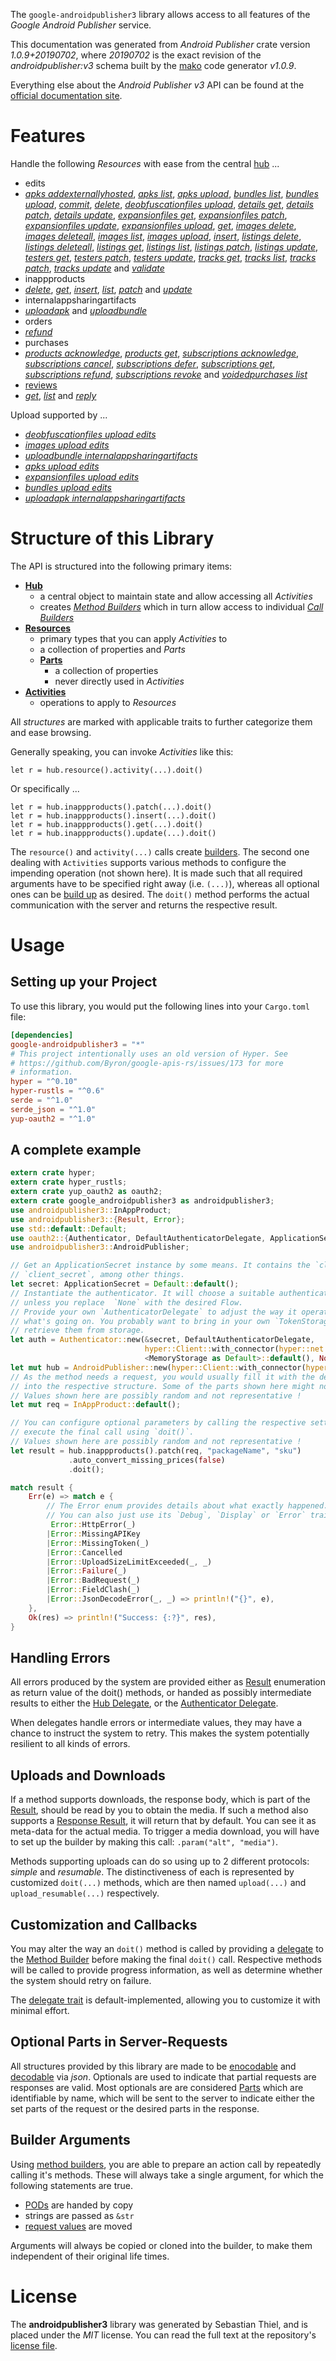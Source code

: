 <!---
DO NOT EDIT !
This file was generated automatically from 'src/mako/api/README.md.mako'
DO NOT EDIT !
-->
The `google-androidpublisher3` library allows access to all features of the *Google Android Publisher* service.

This documentation was generated from *Android Publisher* crate version *1.0.9+20190702*, where *20190702* is the exact revision of the *androidpublisher:v3* schema built by the [mako](http://www.makotemplates.org/) code generator *v1.0.9*.

Everything else about the *Android Publisher* *v3* API can be found at the
[official documentation site](https://developers.google.com/android-publisher).
# Features

Handle the following *Resources* with ease from the central [hub](https://docs.rs/google-androidpublisher3/1.0.9+20190702/google_androidpublisher3/struct.AndroidPublisher.html) ... 

* edits
 * [*apks addexternallyhosted*](https://docs.rs/google-androidpublisher3/1.0.9+20190702/google_androidpublisher3/struct.EditApkAddexternallyhostedCall.html), [*apks list*](https://docs.rs/google-androidpublisher3/1.0.9+20190702/google_androidpublisher3/struct.EditApkListCall.html), [*apks upload*](https://docs.rs/google-androidpublisher3/1.0.9+20190702/google_androidpublisher3/struct.EditApkUploadCall.html), [*bundles list*](https://docs.rs/google-androidpublisher3/1.0.9+20190702/google_androidpublisher3/struct.EditBundleListCall.html), [*bundles upload*](https://docs.rs/google-androidpublisher3/1.0.9+20190702/google_androidpublisher3/struct.EditBundleUploadCall.html), [*commit*](https://docs.rs/google-androidpublisher3/1.0.9+20190702/google_androidpublisher3/struct.EditCommitCall.html), [*delete*](https://docs.rs/google-androidpublisher3/1.0.9+20190702/google_androidpublisher3/struct.EditDeleteCall.html), [*deobfuscationfiles upload*](https://docs.rs/google-androidpublisher3/1.0.9+20190702/google_androidpublisher3/struct.EditDeobfuscationfileUploadCall.html), [*details get*](https://docs.rs/google-androidpublisher3/1.0.9+20190702/google_androidpublisher3/struct.EditDetailGetCall.html), [*details patch*](https://docs.rs/google-androidpublisher3/1.0.9+20190702/google_androidpublisher3/struct.EditDetailPatchCall.html), [*details update*](https://docs.rs/google-androidpublisher3/1.0.9+20190702/google_androidpublisher3/struct.EditDetailUpdateCall.html), [*expansionfiles get*](https://docs.rs/google-androidpublisher3/1.0.9+20190702/google_androidpublisher3/struct.EditExpansionfileGetCall.html), [*expansionfiles patch*](https://docs.rs/google-androidpublisher3/1.0.9+20190702/google_androidpublisher3/struct.EditExpansionfilePatchCall.html), [*expansionfiles update*](https://docs.rs/google-androidpublisher3/1.0.9+20190702/google_androidpublisher3/struct.EditExpansionfileUpdateCall.html), [*expansionfiles upload*](https://docs.rs/google-androidpublisher3/1.0.9+20190702/google_androidpublisher3/struct.EditExpansionfileUploadCall.html), [*get*](https://docs.rs/google-androidpublisher3/1.0.9+20190702/google_androidpublisher3/struct.EditGetCall.html), [*images delete*](https://docs.rs/google-androidpublisher3/1.0.9+20190702/google_androidpublisher3/struct.EditImageDeleteCall.html), [*images deleteall*](https://docs.rs/google-androidpublisher3/1.0.9+20190702/google_androidpublisher3/struct.EditImageDeleteallCall.html), [*images list*](https://docs.rs/google-androidpublisher3/1.0.9+20190702/google_androidpublisher3/struct.EditImageListCall.html), [*images upload*](https://docs.rs/google-androidpublisher3/1.0.9+20190702/google_androidpublisher3/struct.EditImageUploadCall.html), [*insert*](https://docs.rs/google-androidpublisher3/1.0.9+20190702/google_androidpublisher3/struct.EditInsertCall.html), [*listings delete*](https://docs.rs/google-androidpublisher3/1.0.9+20190702/google_androidpublisher3/struct.EditListingDeleteCall.html), [*listings deleteall*](https://docs.rs/google-androidpublisher3/1.0.9+20190702/google_androidpublisher3/struct.EditListingDeleteallCall.html), [*listings get*](https://docs.rs/google-androidpublisher3/1.0.9+20190702/google_androidpublisher3/struct.EditListingGetCall.html), [*listings list*](https://docs.rs/google-androidpublisher3/1.0.9+20190702/google_androidpublisher3/struct.EditListingListCall.html), [*listings patch*](https://docs.rs/google-androidpublisher3/1.0.9+20190702/google_androidpublisher3/struct.EditListingPatchCall.html), [*listings update*](https://docs.rs/google-androidpublisher3/1.0.9+20190702/google_androidpublisher3/struct.EditListingUpdateCall.html), [*testers get*](https://docs.rs/google-androidpublisher3/1.0.9+20190702/google_androidpublisher3/struct.EditTesterGetCall.html), [*testers patch*](https://docs.rs/google-androidpublisher3/1.0.9+20190702/google_androidpublisher3/struct.EditTesterPatchCall.html), [*testers update*](https://docs.rs/google-androidpublisher3/1.0.9+20190702/google_androidpublisher3/struct.EditTesterUpdateCall.html), [*tracks get*](https://docs.rs/google-androidpublisher3/1.0.9+20190702/google_androidpublisher3/struct.EditTrackGetCall.html), [*tracks list*](https://docs.rs/google-androidpublisher3/1.0.9+20190702/google_androidpublisher3/struct.EditTrackListCall.html), [*tracks patch*](https://docs.rs/google-androidpublisher3/1.0.9+20190702/google_androidpublisher3/struct.EditTrackPatchCall.html), [*tracks update*](https://docs.rs/google-androidpublisher3/1.0.9+20190702/google_androidpublisher3/struct.EditTrackUpdateCall.html) and [*validate*](https://docs.rs/google-androidpublisher3/1.0.9+20190702/google_androidpublisher3/struct.EditValidateCall.html)
* inappproducts
 * [*delete*](https://docs.rs/google-androidpublisher3/1.0.9+20190702/google_androidpublisher3/struct.InappproductDeleteCall.html), [*get*](https://docs.rs/google-androidpublisher3/1.0.9+20190702/google_androidpublisher3/struct.InappproductGetCall.html), [*insert*](https://docs.rs/google-androidpublisher3/1.0.9+20190702/google_androidpublisher3/struct.InappproductInsertCall.html), [*list*](https://docs.rs/google-androidpublisher3/1.0.9+20190702/google_androidpublisher3/struct.InappproductListCall.html), [*patch*](https://docs.rs/google-androidpublisher3/1.0.9+20190702/google_androidpublisher3/struct.InappproductPatchCall.html) and [*update*](https://docs.rs/google-androidpublisher3/1.0.9+20190702/google_androidpublisher3/struct.InappproductUpdateCall.html)
* internalappsharingartifacts
 * [*uploadapk*](https://docs.rs/google-androidpublisher3/1.0.9+20190702/google_androidpublisher3/struct.InternalappsharingartifactUploadapkCall.html) and [*uploadbundle*](https://docs.rs/google-androidpublisher3/1.0.9+20190702/google_androidpublisher3/struct.InternalappsharingartifactUploadbundleCall.html)
* orders
 * [*refund*](https://docs.rs/google-androidpublisher3/1.0.9+20190702/google_androidpublisher3/struct.OrderRefundCall.html)
* purchases
 * [*products acknowledge*](https://docs.rs/google-androidpublisher3/1.0.9+20190702/google_androidpublisher3/struct.PurchaseProductAcknowledgeCall.html), [*products get*](https://docs.rs/google-androidpublisher3/1.0.9+20190702/google_androidpublisher3/struct.PurchaseProductGetCall.html), [*subscriptions acknowledge*](https://docs.rs/google-androidpublisher3/1.0.9+20190702/google_androidpublisher3/struct.PurchaseSubscriptionAcknowledgeCall.html), [*subscriptions cancel*](https://docs.rs/google-androidpublisher3/1.0.9+20190702/google_androidpublisher3/struct.PurchaseSubscriptionCancelCall.html), [*subscriptions defer*](https://docs.rs/google-androidpublisher3/1.0.9+20190702/google_androidpublisher3/struct.PurchaseSubscriptionDeferCall.html), [*subscriptions get*](https://docs.rs/google-androidpublisher3/1.0.9+20190702/google_androidpublisher3/struct.PurchaseSubscriptionGetCall.html), [*subscriptions refund*](https://docs.rs/google-androidpublisher3/1.0.9+20190702/google_androidpublisher3/struct.PurchaseSubscriptionRefundCall.html), [*subscriptions revoke*](https://docs.rs/google-androidpublisher3/1.0.9+20190702/google_androidpublisher3/struct.PurchaseSubscriptionRevokeCall.html) and [*voidedpurchases list*](https://docs.rs/google-androidpublisher3/1.0.9+20190702/google_androidpublisher3/struct.PurchaseVoidedpurchaseListCall.html)
* [reviews](https://docs.rs/google-androidpublisher3/1.0.9+20190702/google_androidpublisher3/struct.Review.html)
 * [*get*](https://docs.rs/google-androidpublisher3/1.0.9+20190702/google_androidpublisher3/struct.ReviewGetCall.html), [*list*](https://docs.rs/google-androidpublisher3/1.0.9+20190702/google_androidpublisher3/struct.ReviewListCall.html) and [*reply*](https://docs.rs/google-androidpublisher3/1.0.9+20190702/google_androidpublisher3/struct.ReviewReplyCall.html)


Upload supported by ...

* [*deobfuscationfiles upload edits*](https://docs.rs/google-androidpublisher3/1.0.9+20190702/google_androidpublisher3/struct.EditDeobfuscationfileUploadCall.html)
* [*images upload edits*](https://docs.rs/google-androidpublisher3/1.0.9+20190702/google_androidpublisher3/struct.EditImageUploadCall.html)
* [*uploadbundle internalappsharingartifacts*](https://docs.rs/google-androidpublisher3/1.0.9+20190702/google_androidpublisher3/struct.InternalappsharingartifactUploadbundleCall.html)
* [*apks upload edits*](https://docs.rs/google-androidpublisher3/1.0.9+20190702/google_androidpublisher3/struct.EditApkUploadCall.html)
* [*expansionfiles upload edits*](https://docs.rs/google-androidpublisher3/1.0.9+20190702/google_androidpublisher3/struct.EditExpansionfileUploadCall.html)
* [*bundles upload edits*](https://docs.rs/google-androidpublisher3/1.0.9+20190702/google_androidpublisher3/struct.EditBundleUploadCall.html)
* [*uploadapk internalappsharingartifacts*](https://docs.rs/google-androidpublisher3/1.0.9+20190702/google_androidpublisher3/struct.InternalappsharingartifactUploadapkCall.html)



# Structure of this Library

The API is structured into the following primary items:

* **[Hub](https://docs.rs/google-androidpublisher3/1.0.9+20190702/google_androidpublisher3/struct.AndroidPublisher.html)**
    * a central object to maintain state and allow accessing all *Activities*
    * creates [*Method Builders*](https://docs.rs/google-androidpublisher3/1.0.9+20190702/google_androidpublisher3/trait.MethodsBuilder.html) which in turn
      allow access to individual [*Call Builders*](https://docs.rs/google-androidpublisher3/1.0.9+20190702/google_androidpublisher3/trait.CallBuilder.html)
* **[Resources](https://docs.rs/google-androidpublisher3/1.0.9+20190702/google_androidpublisher3/trait.Resource.html)**
    * primary types that you can apply *Activities* to
    * a collection of properties and *Parts*
    * **[Parts](https://docs.rs/google-androidpublisher3/1.0.9+20190702/google_androidpublisher3/trait.Part.html)**
        * a collection of properties
        * never directly used in *Activities*
* **[Activities](https://docs.rs/google-androidpublisher3/1.0.9+20190702/google_androidpublisher3/trait.CallBuilder.html)**
    * operations to apply to *Resources*

All *structures* are marked with applicable traits to further categorize them and ease browsing.

Generally speaking, you can invoke *Activities* like this:

```Rust,ignore
let r = hub.resource().activity(...).doit()
```

Or specifically ...

```ignore
let r = hub.inappproducts().patch(...).doit()
let r = hub.inappproducts().insert(...).doit()
let r = hub.inappproducts().get(...).doit()
let r = hub.inappproducts().update(...).doit()
```

The `resource()` and `activity(...)` calls create [builders][builder-pattern]. The second one dealing with `Activities` 
supports various methods to configure the impending operation (not shown here). It is made such that all required arguments have to be 
specified right away (i.e. `(...)`), whereas all optional ones can be [build up][builder-pattern] as desired.
The `doit()` method performs the actual communication with the server and returns the respective result.

# Usage

## Setting up your Project

To use this library, you would put the following lines into your `Cargo.toml` file:

```toml
[dependencies]
google-androidpublisher3 = "*"
# This project intentionally uses an old version of Hyper. See
# https://github.com/Byron/google-apis-rs/issues/173 for more
# information.
hyper = "^0.10"
hyper-rustls = "^0.6"
serde = "^1.0"
serde_json = "^1.0"
yup-oauth2 = "^1.0"
```

## A complete example

```Rust
extern crate hyper;
extern crate hyper_rustls;
extern crate yup_oauth2 as oauth2;
extern crate google_androidpublisher3 as androidpublisher3;
use androidpublisher3::InAppProduct;
use androidpublisher3::{Result, Error};
use std::default::Default;
use oauth2::{Authenticator, DefaultAuthenticatorDelegate, ApplicationSecret, MemoryStorage};
use androidpublisher3::AndroidPublisher;

// Get an ApplicationSecret instance by some means. It contains the `client_id` and 
// `client_secret`, among other things.
let secret: ApplicationSecret = Default::default();
// Instantiate the authenticator. It will choose a suitable authentication flow for you, 
// unless you replace  `None` with the desired Flow.
// Provide your own `AuthenticatorDelegate` to adjust the way it operates and get feedback about 
// what's going on. You probably want to bring in your own `TokenStorage` to persist tokens and
// retrieve them from storage.
let auth = Authenticator::new(&secret, DefaultAuthenticatorDelegate,
                              hyper::Client::with_connector(hyper::net::HttpsConnector::new(hyper_rustls::TlsClient::new())),
                              <MemoryStorage as Default>::default(), None);
let mut hub = AndroidPublisher::new(hyper::Client::with_connector(hyper::net::HttpsConnector::new(hyper_rustls::TlsClient::new())), auth);
// As the method needs a request, you would usually fill it with the desired information
// into the respective structure. Some of the parts shown here might not be applicable !
// Values shown here are possibly random and not representative !
let mut req = InAppProduct::default();

// You can configure optional parameters by calling the respective setters at will, and
// execute the final call using `doit()`.
// Values shown here are possibly random and not representative !
let result = hub.inappproducts().patch(req, "packageName", "sku")
             .auto_convert_missing_prices(false)
             .doit();

match result {
    Err(e) => match e {
        // The Error enum provides details about what exactly happened.
        // You can also just use its `Debug`, `Display` or `Error` traits
         Error::HttpError(_)
        |Error::MissingAPIKey
        |Error::MissingToken(_)
        |Error::Cancelled
        |Error::UploadSizeLimitExceeded(_, _)
        |Error::Failure(_)
        |Error::BadRequest(_)
        |Error::FieldClash(_)
        |Error::JsonDecodeError(_, _) => println!("{}", e),
    },
    Ok(res) => println!("Success: {:?}", res),
}

```
## Handling Errors

All errors produced by the system are provided either as [Result](https://docs.rs/google-androidpublisher3/1.0.9+20190702/google_androidpublisher3/enum.Result.html) enumeration as return value of 
the doit() methods, or handed as possibly intermediate results to either the 
[Hub Delegate](https://docs.rs/google-androidpublisher3/1.0.9+20190702/google_androidpublisher3/trait.Delegate.html), or the [Authenticator Delegate](https://docs.rs/yup-oauth2/*/yup_oauth2/trait.AuthenticatorDelegate.html).

When delegates handle errors or intermediate values, they may have a chance to instruct the system to retry. This 
makes the system potentially resilient to all kinds of errors.

## Uploads and Downloads
If a method supports downloads, the response body, which is part of the [Result](https://docs.rs/google-androidpublisher3/1.0.9+20190702/google_androidpublisher3/enum.Result.html), should be
read by you to obtain the media.
If such a method also supports a [Response Result](https://docs.rs/google-androidpublisher3/1.0.9+20190702/google_androidpublisher3/trait.ResponseResult.html), it will return that by default.
You can see it as meta-data for the actual media. To trigger a media download, you will have to set up the builder by making
this call: `.param("alt", "media")`.

Methods supporting uploads can do so using up to 2 different protocols: 
*simple* and *resumable*. The distinctiveness of each is represented by customized 
`doit(...)` methods, which are then named `upload(...)` and `upload_resumable(...)` respectively.

## Customization and Callbacks

You may alter the way an `doit()` method is called by providing a [delegate](https://docs.rs/google-androidpublisher3/1.0.9+20190702/google_androidpublisher3/trait.Delegate.html) to the 
[Method Builder](https://docs.rs/google-androidpublisher3/1.0.9+20190702/google_androidpublisher3/trait.CallBuilder.html) before making the final `doit()` call. 
Respective methods will be called to provide progress information, as well as determine whether the system should 
retry on failure.

The [delegate trait](https://docs.rs/google-androidpublisher3/1.0.9+20190702/google_androidpublisher3/trait.Delegate.html) is default-implemented, allowing you to customize it with minimal effort.

## Optional Parts in Server-Requests

All structures provided by this library are made to be [enocodable](https://docs.rs/google-androidpublisher3/1.0.9+20190702/google_androidpublisher3/trait.RequestValue.html) and 
[decodable](https://docs.rs/google-androidpublisher3/1.0.9+20190702/google_androidpublisher3/trait.ResponseResult.html) via *json*. Optionals are used to indicate that partial requests are responses 
are valid.
Most optionals are are considered [Parts](https://docs.rs/google-androidpublisher3/1.0.9+20190702/google_androidpublisher3/trait.Part.html) which are identifiable by name, which will be sent to 
the server to indicate either the set parts of the request or the desired parts in the response.

## Builder Arguments

Using [method builders](https://docs.rs/google-androidpublisher3/1.0.9+20190702/google_androidpublisher3/trait.CallBuilder.html), you are able to prepare an action call by repeatedly calling it's methods.
These will always take a single argument, for which the following statements are true.

* [PODs][wiki-pod] are handed by copy
* strings are passed as `&str`
* [request values](https://docs.rs/google-androidpublisher3/1.0.9+20190702/google_androidpublisher3/trait.RequestValue.html) are moved

Arguments will always be copied or cloned into the builder, to make them independent of their original life times.

[wiki-pod]: http://en.wikipedia.org/wiki/Plain_old_data_structure
[builder-pattern]: http://en.wikipedia.org/wiki/Builder_pattern
[google-go-api]: https://github.com/google/google-api-go-client

# License
The **androidpublisher3** library was generated by Sebastian Thiel, and is placed 
under the *MIT* license.
You can read the full text at the repository's [license file][repo-license].

[repo-license]: https://github.com/Byron/google-apis-rsblob/master/LICENSE.md
